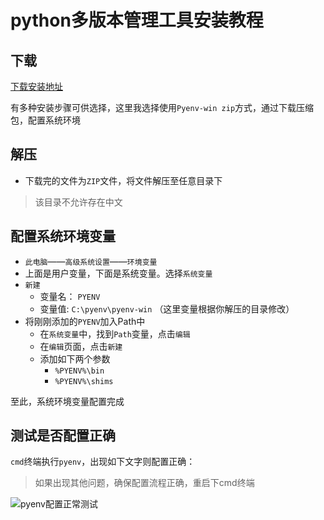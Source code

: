 # python多版本管理工具安装教程

## 下载

[下载安装地址](https://github.com/pyenv-win/pyenv-win/blob/master/docs/installation.md)

有多种安装步骤可供选择，这里我选择使用`Pyenv-win zip`方式，通过下载压缩包，配置系统环境

## 解压

- 下载完的文件为`ZIP`文件，将文件解压至任意目录下

> 该目录不允许存在中文

## 配置系统环境变量

- `此电脑`——`高级系统设置`——`环境变量`
- 上面是用户变量，下面是系统变量。选择`系统变量`
- `新建`
  - 变量名： `PYENV`
  - 变量值: `C:\pyenv\pyenv-win` （这里变量根据你解压的目录修改）
- 将刚刚添加的`PYENV`加入Path中
  - 在`系统变量`中，找到`Path`变量，点击`编辑`
  - 在`编辑`页面，点击`新建`
  - 添加如下两个参数
    - `%PYENV%\bin`
    - `%PYENV%\shims`

至此，系统环境变量配置完成

## 测试是否配置正确

`cmd`终端执行`pyenv`，出现如下文字则配置正确：

> 如果出现其他问题，确保配置流程正确，重启下cmd终端

![pyenv配置正常测试](https://cdn.jsdelivr.net/gh/labi-xiaoxin/img/202403131214419.png)